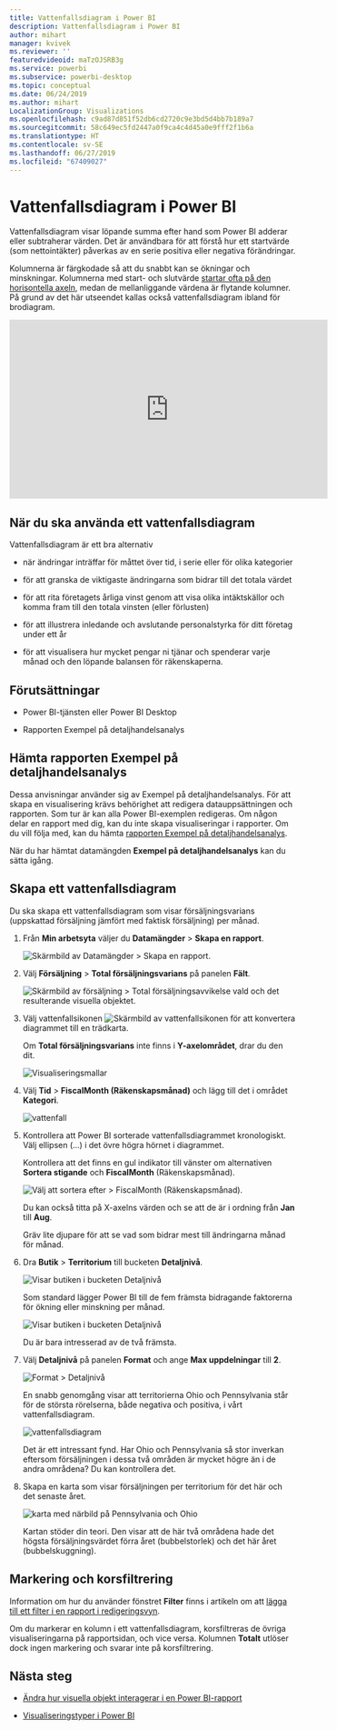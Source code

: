 ```yaml
---
title: Vattenfallsdiagram i Power BI
description: Vattenfallsdiagram i Power BI
author: mihart
manager: kvivek
ms.reviewer: ''
featuredvideoid: maTzOJSRB3g
ms.service: powerbi
ms.subservice: powerbi-desktop
ms.topic: conceptual
ms.date: 06/24/2019
ms.author: mihart
LocalizationGroup: Visualizations
ms.openlocfilehash: c9ad87d851f52db6cd2720c9e3bd5d4bb7b189a7
ms.sourcegitcommit: 58c649ec5fd2447a0f9ca4c4d45a0e9fff2f1b6a
ms.translationtype: HT
ms.contentlocale: sv-SE
ms.lasthandoff: 06/27/2019
ms.locfileid: "67409027"
---
```

# <a name="waterfall-charts-in-power-bi"></a>Vattenfallsdiagram i Power BI

Vattenfallsdiagram visar löpande summa efter hand som Power BI adderar eller subtraherar värden. Det är användbara för att förstå hur ett startvärde (som nettointäkter) påverkas av en serie positiva eller negativa förändringar.

Kolumnerna är färgkodade så att du snabbt kan se ökningar och minskningar. Kolumnerna med start- och slutvärde [startar ofta på den horisontella axeln](https://support.office.com/article/Create-a-waterfall-chart-in-Office-2016-for-Windows-8de1ece4-ff21-4d37-acd7-546f5527f185#BKMK_Float "startar ofta på den horisontella axeln"), medan de mellanliggande värdena är flytande kolumner. På grund av det här utseendet kallas också vattenfallsdiagram ibland för brodiagram.

<iframe width="560" height="315" src="https://www.youtube.com/embed/qKRZPBnaUXM" frameborder="0" allow="autoplay; encrypted-media" allowfullscreen></iframe>

## <a name="when-to-use-a-waterfall-chart"></a>När du ska använda ett vattenfallsdiagram

Vattenfallsdiagram är ett bra alternativ

* när ändringar inträffar för måttet över tid, i serie eller för olika kategorier

* för att granska de viktigaste ändringarna som bidrar till det totala värdet

* för att rita företagets årliga vinst genom att visa olika intäktskällor och komma fram till den totala vinsten (eller förlusten)

* för att illustrera inledande och avslutande personalstyrka för ditt företag under ett år

* för att visualisera hur mycket pengar ni tjänar och spenderar varje månad och den löpande balansen för räkenskaperna.

## <a name="prerequisites"></a>Förutsättningar

* Power BI-tjänsten eller Power BI Desktop

* Rapporten Exempel på detaljhandelsanalys

## <a name="get-the-retail-analysis-sample-report"></a>Hämta rapporten Exempel på detaljhandelsanalys

Dessa anvisningar använder sig av Exempel på detaljhandelsanalys. För att skapa en visualisering krävs behörighet att redigera datauppsättningen och rapporten. Som tur är kan alla Power BI-exemplen redigeras. Om någon delar en rapport med dig, kan du inte skapa visualiseringar i rapporter. Om du vill följa med, kan du hämta [rapporten Exempel på detaljhandelsanalys](../sample-datasets.md).

När du har hämtat datamängden **Exempel på detaljhandelsanalys** kan du sätta igång.

## <a name="create-a-waterfall-chart"></a>Skapa ett vattenfallsdiagram

Du ska skapa ett vattenfallsdiagram som visar försäljningsvarians (uppskattad försäljning jämfört med faktisk försäljning) per månad.

1. Från **Min arbetsyta** väljer du **Datamängder** > **Skapa en rapport**.

    ![Skärmbild av Datamängder > Skapa en rapport.](media/power-bi-visualization-waterfall-charts/power-bi-create-a-report.png)

1. Välj **Försäljning** > **Total försäljningsvarians** på panelen **Fält**.

   ![Skärmbild av försäljning > Total försäljningsavvikelse vald och det resulterande visuella objektet.](media/power-bi-visualization-waterfall-charts/power-bi-first-value.png)

1. Välj vattenfallsikonen ![Skärmbild av vattenfallsikonen](media/power-bi-visualization-waterfall-charts/power-bi-waterfall-icon.png) för att konvertera diagrammet till en trädkarta.

    Om **Total försäljningsvarians** inte finns i **Y-axelområdet**, drar du den dit.

    ![Visualiseringsmallar](media/power-bi-visualization-waterfall-charts/convertwaterfall.png)

1. Välj **Tid**  >  **FiscalMonth (Räkenskapsmånad)** och lägg till det i området **Kategori**.

    ![vattenfall](media/power-bi-visualization-waterfall-charts/power-bi-waterfall.png)

1. Kontrollera att Power BI sorterade vattenfallsdiagrammet kronologiskt. Välj ellipsen (...) i det övre högra hörnet i diagrammet.

    Kontrollera att det finns en gul indikator till vänster om alternativen **Sortera stigande** och **FiscalMonth** (Räkenskapsmånad).

    ![Välj att sortera efter > FiscalMonth (Räkenskapsmånad).](media/power-bi-visualization-waterfall-charts/power-bi-sort-by.png)

    Du kan också titta på X-axelns värden och se att de är i ordning från **Jan** till **Aug**.

    Gräv lite djupare för att se vad som bidrar mest till ändringarna månad för månad.

1. Dra **Butik** > **Territorium** till bucketen **Detaljnivå**.

    ![Visar butiken i bucketen Detaljnivå](media/power-bi-visualization-waterfall-charts/power-bi-waterfall-breakdown.png)

    Som standard lägger Power BI till de fem främsta bidragande faktorerna för ökning eller minskning per månad.

    ![Visar butiken i bucketen Detaljnivå](media/power-bi-visualization-waterfall-charts/power-bi-waterfall-breakdown-initial.png)

    Du är bara intresserad av de två främsta.

1. Välj **Detaljnivå** på panelen **Format** och ange **Max uppdelningar** till **2**.

    ![Format > Detaljnivå](media/power-bi-visualization-waterfall-charts/power-bi-waterfall-breakdown-maximum.png)

    En snabb genomgång visar att territorierna Ohio och Pennsylvania står för de största rörelserna, både negativa och positiva, i vårt vattenfallsdiagram.

    ![vattenfallsdiagram](media/power-bi-visualization-waterfall-charts/power-bi-waterfall-axis.png)

    Det är ett intressant fynd. Har Ohio och Pennsylvania så stor inverkan eftersom försäljningen i dessa två områden är mycket högre än i de andra områdena? Du kan kontrollera det.

1. Skapa en karta som visar försäljningen per territorium för det här och det senaste året.

    ![karta med närbild på Pennsylvania och Ohio](media/power-bi-visualization-waterfall-charts/power-bi-map.png)

    Kartan stöder din teori. Den visar att de här två områdena hade det högsta försäljningsvärdet förra året (bubbelstorlek) och det här året (bubbelskuggning).

## <a name="highlighting-and-cross-filtering"></a>Markering och korsfiltrering

Information om hur du använder fönstret **Filter** finns i artikeln om att [lägga till ett filter i en rapport i redigeringsvyn](../power-bi-report-add-filter.md).

Om du markerar en kolumn i ett vattenfallsdiagram, korsfiltreras de övriga visualiseringarna på rapportsidan, och vice versa. Kolumnen **Totalt** utlöser dock ingen markering och svarar inte på korsfiltrering.

## <a name="next-steps"></a>Nästa steg

* [Ändra hur visuella objekt interagerar i en Power BI-rapport](../service-reports-visual-interactions.md)

* [Visualiseringstyper i Power BI](power-bi-visualization-types-for-reports-and-q-and-a.md)
